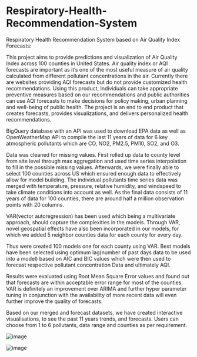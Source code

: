 # Respiratory-Health-Recommendation-System
Respiratory Health Recommendation System based on Air Quality Index Forecasts:

This project aims to provide predictions and visualization of Air Quality Index across 100 counties in United States.  Air quality index or AQI forecasts are important as it’s one of the most useful measure of air quality calculated from different pollutant concentrations in the air.  Currently there are websites providing AQI forecasts but do not provide customized health recommendations. Using this product, Individuals can take appropriate preventive measures based on our recommendations and public authorities can use AQI forecasts to make decisions for policy making, urban planning and well-being of public health. The project is an  end to end product that creates forecasts, provides visualizations, and delivers personalized health recommendations.

BigQuery database with an API was used to download EPA data as well as OpenWeatherMap API to compile the last 11 years of data for 6 key atmospheric pollutants which are CO, NO2, PM2.5, PM10, SO2, and O3. 

Data was cleaned for missing values. First rolled up data to county level from site level through max aggregation and used time series interpolation to fill in the possible missing values. Afterwards, we were finally able to select 100 counties across US which ensured enough data to effectively allow for model building. The individual pollutants time series data was merged with temperature, pressure, relative humidity, and windspeed to take climate conditions into account as well. As the final data consists of 11 years of data for 100 counties, there are around half a million observation points with 20 columns.

VAR(vector autoregression) has been used which being a multivariate approach, should capture the complexities in the models. Through VAR, novel geospatial effects have also been incorporated in our models, for which we added 5 neighbor counties data for each county for every day. 

Thus were created 100 models one for each county using VAR. Best models have been selected using optimum lag(number of past days  data to be used into a model) based on AIC and BIC values which were then used to forecast respective pollutant concentration Data and ultimately AQI.

Results were evaluated using Root Mean Square Error values and found out that forecasts are within acceptable error range for most of the counties. VAR is definitely an improvement over ARIMA and further hyper parameter tuning in conjunction with the availability of more recent data will even further improve the quality of forecasts.

Based on our merged and forecast datasets, we have created interactive visualisations, to see the past 11 years trends, and forecasts. Users can choose from 1 to 6 pollutants, data range and counties as per requirement.


![image](https://user-images.githubusercontent.com/15328642/151678210-3cff94d0-d508-4247-baa6-dab5478bb66f.png)

![image](https://user-images.githubusercontent.com/15328642/151678260-2a5dafb0-bdf5-470e-af1f-f85249243456.png)



